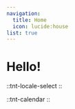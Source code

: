 ```yaml
---
navigation:
  title: Home
  icon: lucide:house
list: true
---
```


# Hello!

::tnt-locale-select
::

::tnt-calendar
::
